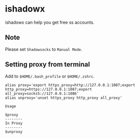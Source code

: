 # ishadowx

ishadowx can help you get free ss accounts.

## Note

Please set `Shadowsocks` to `Manual Mode`.

## Setting proxy from terminal

Add to `$HOME/.bash_profile` or `$HOME/.zshrc`.

```config
alias proxy='export https_proxy=http://127.0.0.1:1087;export http_proxy=https://127.0.0.1:1087;export all_proxy=socks5://127.0.0.1:1086'
alias unproxy='unset https_proxy http_proxy all_proxy'
```

`Usage`

```shell
$proxy
--------
In Proxy
--------
$unproxy
```

